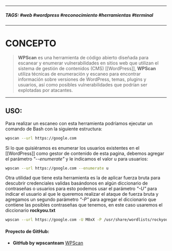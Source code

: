 ----------
##### TAGS: #web #wordpress #reconocimiento #herramientas #terminal  

------
# CONCEPTO

> **WPScan** es una herramienta de código abierto diseñada para escanear y enumerar vulnerabilidades en sitios web que utilizan el sistema de gestión de contenidos (CMS) [[WordPress]], **WPScan** utiliza técnicas de enumeración y escaneo para encontrar información sobre versiones de WordPress, temas, plugins y usuarios, así como posibles vulnerabilidades que podrían ser explotadas por atacantes.

------------
## USO:
Para realizar un escaneo con esta herramienta podríamos ejecutar un comando de Bash con la siguiente estructura:

```BASH
wpscan --url https://google.com
```

Si lo que quisiéramos es enumerar los usuarios existentes en el [[WordPress]] como gestor de contenido de esta pagina, debemos agregar el parámetro _"--enumerate"_ y le indicamos el valor u para usuarios:

```BASH
wpscan --url https://google.com --enumerate u
```

Otra utilidad que tiene esta herramienta es la de aplicar fuerza bruta para descubrir credenciales validas basándonos en algún diccionario de contraseñas o usuarios para esto podemos usar el parámetro _"-U"_ para indicar el usuario al que le queremos realizar el ataque de fuerza bruta  y agregamos un segundo parámetro _"-P"_ para agregar el diccionario que contiene las posibles contraseñas que tenemos, en este caso usaremos el diccionario **rockyou.txt**
```BASH
wpscan --url https://google.com -U M0xX -P /usr/share/wordlists/rockyou.txt
```
#### Proyecto de GitHub:
- **GitHub by wpscanteam** [WPScan](https://github.com/wpscanteam/wpscan)